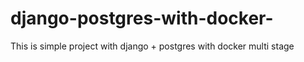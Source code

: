 # django-postgres-with-docker-
This is simple project with django + postgres with docker multi stage 
